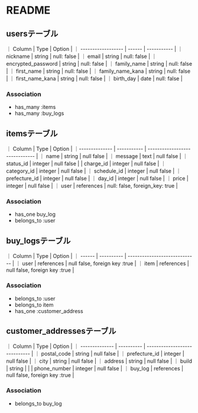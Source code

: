 # README

## usersテーブル
｜ Column             | Type   | Option      |
｜ ------------------ | ------ | ----------- |
｜ nickname           | string | null: false |
｜ email              | string | null: false |
｜ encrypted_password | string | null: false |
｜ family_name        | string | null: false |
｜ first_name         | string | null: false |
｜ family_name_kana   | string | null: false |
｜ first_name_kana    | string | null: false |
｜ birth_day          | date   | null: false |

### Association
- has_many :items
- has_many :buy_logs

## itemsテーブル
｜ Column        | Type        | Option                         |
｜-------------- | ----------- | ------------------------------ |
｜ name          | string      | null false                     |
｜ message       | text        | null false                     |
｜ status_id     | integer     | null false                     |
| charge_id      | integer     | null false                     |
｜ category_id   | integer     | null false                     |
｜ schedule_id   | integer     | null false                     |
｜ prefecture_id | integer     | null false                     |
｜ day_id        | integer     | null false                     |
｜ price         | integer     | null false                     |
｜ user          | references  | null: false, foreign_key: true |

### Association
- has_one buy_log
- belongs_to :user

## buy_logsテーブル
｜ Column | Type       | Option                        |
｜ ------ | ---------- | ----------------------------- |
｜ user   | references | null false, foreign key :true |
｜ item   | references | null false, foreign key :true |

### Association 
- belongs_to :user
- belongs_to item
- has_one :customer_address

## customer_addressesテーブル
｜ Column         | Type       | Option                        |
｜ -------------- | ---------- | ----------------------------- |
｜ postal_code    | string     | null false                    |
｜ prefecture_id  | integer    | null false                    |
｜ city           | string     | null false                    |
｜ address        | string     | null false                    |
｜ build          | string     |                               |
| phone_number    | integer    | null false                    |
｜ buy_log        | references | null false, foreign key :true |

### Association 
- belongs_to buy_log
